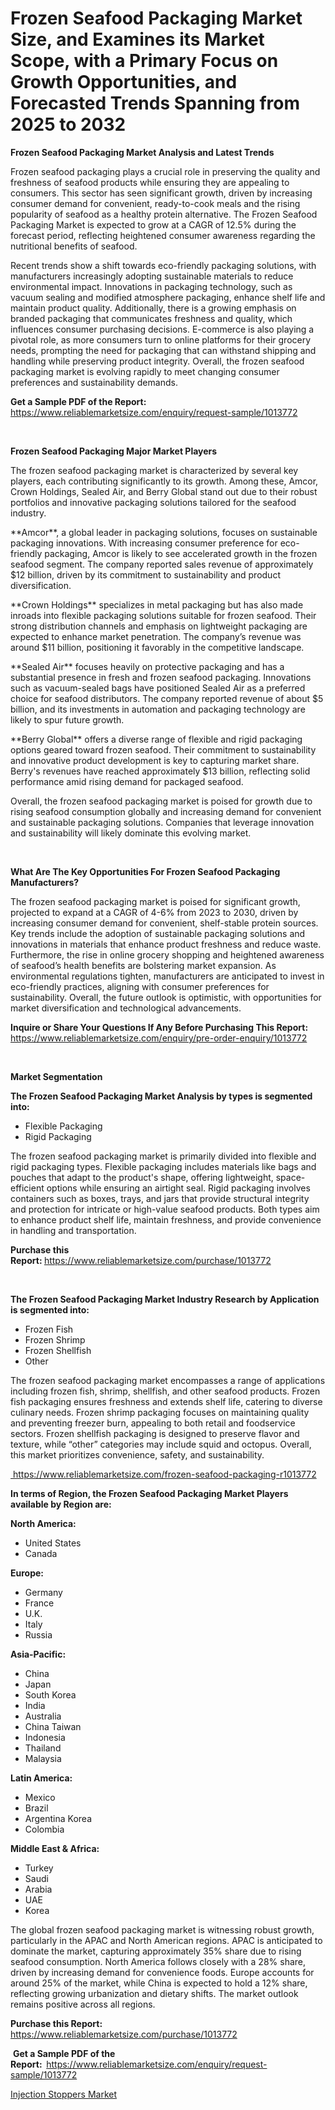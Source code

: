 <p><h1>Frozen Seafood Packaging Market Size, and Examines its Market Scope, with a Primary Focus on Growth Opportunities, and Forecasted Trends Spanning from 2025 to 2032</h1></p><p><strong>Frozen Seafood Packaging Market Analysis and Latest Trends</strong></p>
<p><p>Frozen seafood packaging plays a crucial role in preserving the quality and freshness of seafood products while ensuring they are appealing to consumers. This sector has seen significant growth, driven by increasing consumer demand for convenient, ready-to-cook meals and the rising popularity of seafood as a healthy protein alternative. The Frozen Seafood Packaging Market is expected to grow at a CAGR of 12.5% during the forecast period, reflecting heightened consumer awareness regarding the nutritional benefits of seafood.</p><p>Recent trends show a shift towards eco-friendly packaging solutions, with manufacturers increasingly adopting sustainable materials to reduce environmental impact. Innovations in packaging technology, such as vacuum sealing and modified atmosphere packaging, enhance shelf life and maintain product quality. Additionally, there is a growing emphasis on branded packaging that communicates freshness and quality, which influences consumer purchasing decisions. E-commerce is also playing a pivotal role, as more consumers turn to online platforms for their grocery needs, prompting the need for packaging that can withstand shipping and handling while preserving product integrity. Overall, the frozen seafood packaging market is evolving rapidly to meet changing consumer preferences and sustainability demands.</p></p>
<p><strong>Get a Sample PDF of the Report:&nbsp;</strong> <a href="https://www.reliablemarketsize.com/enquiry/request-sample/1013772?utm_campaign=3275&utm_medium=2&utm_source=Github&utm_content=ia&utm_term=08032025&utm_id=frozen-seafood-packaging">https://www.reliablemarketsize.com/enquiry/request-sample/1013772</a></p>
<p>&nbsp;</p>
<p><strong>Frozen Seafood Packaging Major Market Players</strong></p>
<p><p>The frozen seafood packaging market is characterized by several key players, each contributing significantly to its growth. Among these, Amcor, Crown Holdings, Sealed Air, and Berry Global stand out due to their robust portfolios and innovative packaging solutions tailored for the seafood industry.</p><p>**Amcor**, a global leader in packaging solutions, focuses on sustainable packaging innovations. With increasing consumer preference for eco-friendly packaging, Amcor is likely to see accelerated growth in the frozen seafood segment. The company reported sales revenue of approximately $12 billion, driven by its commitment to sustainability and product diversification.</p><p>**Crown Holdings** specializes in metal packaging but has also made inroads into flexible packaging solutions suitable for frozen seafood. Their strong distribution channels and emphasis on lightweight packaging are expected to enhance market penetration. The company’s revenue was around $11 billion, positioning it favorably in the competitive landscape.</p><p>**Sealed Air** focuses heavily on protective packaging and has a substantial presence in fresh and frozen seafood packaging. Innovations such as vacuum-sealed bags have positioned Sealed Air as a preferred choice for seafood distributors. The company reported revenue of about $5 billion, and its investments in automation and packaging technology are likely to spur future growth.</p><p>**Berry Global** offers a diverse range of flexible and rigid packaging options geared toward frozen seafood. Their commitment to sustainability and innovative product development is key to capturing market share. Berry's revenues have reached approximately $13 billion, reflecting solid performance amid rising demand for packaged seafood.</p><p>Overall, the frozen seafood packaging market is poised for growth due to rising seafood consumption globally and increasing demand for convenient and sustainable packaging solutions. Companies that leverage innovation and sustainability will likely dominate this evolving market.</p></p>
<p>&nbsp;</p>
<p><strong>What Are The Key Opportunities For Frozen Seafood Packaging Manufacturers?</strong></p>
<p><p>The frozen seafood packaging market is poised for significant growth, projected to expand at a CAGR of 4-6% from 2023 to 2030, driven by increasing consumer demand for convenient, shelf-stable protein sources. Key trends include the adoption of sustainable packaging solutions and innovations in materials that enhance product freshness and reduce waste. Furthermore, the rise in online grocery shopping and heightened awareness of seafood’s health benefits are bolstering market expansion. As environmental regulations tighten, manufacturers are anticipated to invest in eco-friendly practices, aligning with consumer preferences for sustainability. Overall, the future outlook is optimistic, with opportunities for market diversification and technological advancements.</p></p>
<p><strong>Inquire or Share Your Questions If Any Before Purchasing This Report:</strong> <a href="https://www.reliablemarketsize.com/enquiry/pre-order-enquiry/1013772?utm_campaign=3275&utm_medium=2&utm_source=Github&utm_content=ia&utm_term=08032025&utm_id=frozen-seafood-packaging">https://www.reliablemarketsize.com/enquiry/pre-order-enquiry/1013772</a></p>
<p>&nbsp;</p>
<p><strong>Market Segmentation</strong></p>
<p><strong>The Frozen Seafood Packaging Market Analysis by types is segmented into:</strong></p>
<p><ul><li>Flexible Packaging</li><li>Rigid Packaging</li></ul></p>
<p><p>The frozen seafood packaging market is primarily divided into flexible and rigid packaging types. Flexible packaging includes materials like bags and pouches that adapt to the product's shape, offering lightweight, space-efficient options while ensuring an airtight seal. Rigid packaging involves containers such as boxes, trays, and jars that provide structural integrity and protection for intricate or high-value seafood products. Both types aim to enhance product shelf life, maintain freshness, and provide convenience in handling and transportation.</p></p>
<p><strong>Purchase this Report:&nbsp;</strong><a href="https://www.reliablemarketsize.com/purchase/1013772?utm_campaign=3275&utm_medium=2&utm_source=Github&utm_content=ia&utm_term=08032025&utm_id=frozen-seafood-packaging">https://www.reliablemarketsize.com/purchase/1013772</a></p>
<p>&nbsp;</p>
<p><strong>The Frozen Seafood Packaging Market Industry Research by Application is segmented into:</strong></p>
<p><ul><li>Frozen Fish</li><li>Frozen Shrimp</li><li>Frozen Shellfish</li><li>Other</li></ul></p>
<p><p>The frozen seafood packaging market encompasses a range of applications including frozen fish, shrimp, shellfish, and other seafood products. Frozen fish packaging ensures freshness and extends shelf life, catering to diverse culinary needs. Frozen shrimp packaging focuses on maintaining quality and preventing freezer burn, appealing to both retail and foodservice sectors. Frozen shellfish packaging is designed to preserve flavor and texture, while “other” categories may include squid and octopus. Overall, this market prioritizes convenience, safety, and sustainability.</p></p>
<p><a href="https://www.reliablemarketsize.com/frozen-seafood-packaging-r1013772?utm_campaign=3275&utm_medium=2&utm_source=Github&utm_content=ia&utm_term=08032025&utm_id=frozen-seafood-packaging">&nbsp;https://www.reliablemarketsize.com/frozen-seafood-packaging-r1013772</a></p>
<p><strong>In terms of Region, the Frozen Seafood Packaging Market Players available by Region are:</strong></p>
<p>
    <p> <strong> North America: </strong>
        <ul>
            <li>United States</li>
            <li>Canada</li>
        </ul>
        </p> 
    <p> <strong> Europe: </strong>
        <ul>
            <li>Germany</li>
            <li>France</li>
            <li>U.K.</li>
            <li>Italy</li>
            <li>Russia</li>
        </ul>
        </p> 
    <p> <strong> Asia-Pacific: </strong>
        <ul>
            <li>China</li>
            <li>Japan</li>
            <li>South Korea</li>
            <li>India</li>
            <li>Australia</li>
            <li>China Taiwan</li>
            <li>Indonesia</li>
            <li>Thailand</li>
            <li>Malaysia</li>
        </ul>
        </p> 
    <p> <strong> Latin America: </strong>
        <ul>
            <li>Mexico</li>
            <li>Brazil</li>
            <li>Argentina Korea</li>
            <li>Colombia</li>
        </ul>
        </p> 
    <p> <strong> Middle East & Africa: </strong>
        <ul>
            <li>Turkey</li>
            <li>Saudi</li>
            <li>Arabia</li>
            <li>UAE</li>
            <li>Korea</li>
        </ul>
    </p>
    </p>
<p><p>The global frozen seafood packaging market is witnessing robust growth, particularly in the APAC and North American regions. APAC is anticipated to dominate the market, capturing approximately 35% share due to rising seafood consumption. North America follows closely with a 28% share, driven by increasing demand for convenience foods. Europe accounts for around 25% of the market, while China is expected to hold a 12% share, reflecting growing urbanization and dietary shifts. The market outlook remains positive across all regions.</p></p>
<p><strong>Purchase this Report: </strong><a href="https://www.reliablemarketsize.com/purchase/1013772?utm_campaign=3275&utm_medium=2&utm_source=Github&utm_content=ia&utm_term=08032025&utm_id=frozen-seafood-packaging">https://www.reliablemarketsize.com/purchase/1013772</a></p>
<p>&nbsp;<strong>Get a Sample PDF of the Report:&nbsp;&nbsp;</strong><a href="https://www.reliablemarketsize.com/enquiry/request-sample/1013772?utm_campaign=3275&utm_medium=2&utm_source=Github&utm_content=ia&utm_term=08032025&utm_id=frozen-seafood-packaging">https://www.reliablemarketsize.com/enquiry/request-sample/1013772</a></p>
<p><strong></strong></p>
<p><p><a href="https://github.com/wynonachirei9/Market-Research-Report-List-1/blob/main/injection-stoppers-market.md?utm_campaign=3275&utm_medium=2&utm_source=Github&utm_content=ia&utm_term=08032025&utm_id=frozen-seafood-packaging">Injection Stoppers Market</a></p></p>